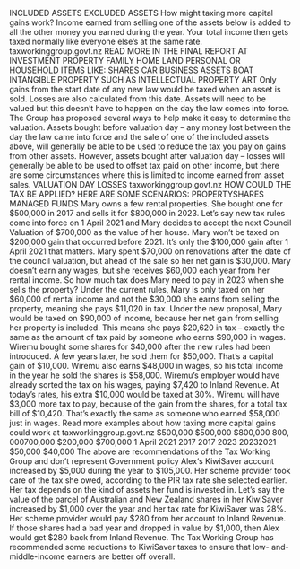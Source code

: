 INCLUDED ASSETS EXCLUDED ASSETS How might taxing more capital gains work? Income earned from selling one of the assets below is added to all the other money you earned during the year. Your total income then gets taxed normally like everyone else’s at the same rate. taxworkinggroup.govt.nz READ MORE IN THE FINAL REPORT AT INVESTMENT PROPERTY FAMILY HOME LAND PERSONAL OR HOUSEHOLD ITEMS LIKE: SHARES CAR BUSINESS ASSETS BOAT INTANGIBLE PROPERTY SUCH AS INTELLECTUAL PROPERTY ART Only gains from the start date of any new law would be taxed when an asset is sold. Losses are also calculated from this date. Assets will need to be valued but this doesn’t have to happen on the day the law comes into force. The Group has proposed several ways to help make it easy to determine the valuation. Assets bought before valuation day – any money lost between the day the law came into force and the sale of one of the included assets above, will generally be able to be used to reduce the tax you pay on gains from other assets. However, assets bought after valuation day – losses will generally be able to be used to offset tax paid on other income, but there are some circumstances where this is limited to income earned from asset sales. VALUATION DAY LOSSES taxworkinggroup.govt.nz HOW COULD THE TAX BE APPLIED? HERE ARE SOME SCENARIOS: PROPERTYSHARES MANAGED FUNDS Mary owns a few rental properties. She bought one for $500,000 in 2017 and sells it for $800,000 in 2023. Let’s say new tax rules come into force on 1 April 2021 and Mary decides to accept the next Council Valuation of $700,000 as the value of her house. Mary won’t be taxed on $200,000 gain that occurred before 2021. It’s only the $100,000 gain after 1 April 2021 that matters. Mary spent $70,000 on renovations after the date of the council valuation, but ahead of the sale so her net gain is $30,000. Mary doesn’t earn any wages, but she receives $60,000 each year from her rental income. So how much tax does Mary need to pay in 2023 when she sells the property? Under the current rules, Mary is only taxed on her $60,000 of rental income and not the $30,000 she earns from selling the property, meaning she pays $11,020 in tax. Under the new proposal, Mary would be taxed on $90,000 of income, because her net gain from selling her property is included. This means she pays $20,620 in tax – exactly the same as the amount of tax paid by someone who earns $90,000 in wages. Wiremu bought some shares for $40,000 after the new rules had been introduced. A few years later, he sold them for $50,000. That’s a capital gain of $10,000. Wiremu also earns $48,000 in wages, so his total income in the year he sold the shares is $58,000. Wiremu’s employer would have already sorted the tax on his wages, paying $7,420 to Inland Revenue. At today’s rates, his extra $10,000 would be taxed at 30%. Wiremu will have $3,000 more tax to pay, because of the gain from the shares, for a total tax bill of $10,420. That’s exactly the same as someone who earned $58,000 just in wages. Read more examples about how taxing more capital gains could work at taxworkinggroup.govt.nz $500,000 $500,000 $800,000 $800,000$700,000 $200,000 $700,000 1 April 2021 2017 2017 2023 20232021 $50,000 $40,000 The above are recommendations of the Tax Working Group and don’t represent Government policy Alex‘s KiwiSaver account increased by $5,000 during the year to $105,000. Her scheme provider took care of the tax she owed, according to the PIR tax rate she selected earlier. Her tax depends on the kind of assets her fund is invested in. Let’s say the value of the parcel of Australian and New Zealand shares in her KiwiSaver increased by $1,000 over the year and her tax rate for KiwiSaver was 28%. Her scheme provider would pay $280 from her account to Inland Revenue. If those shares had a bad year and dropped in value by $1,000, then Alex would get $280 back from Inland Revenue. The Tax Working Group has recommended some reductions to KiwiSaver taxes to ensure that low- and-middle-income earners are better off overall.